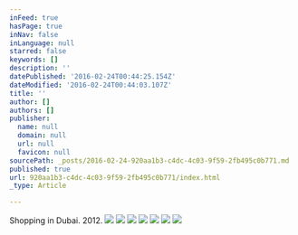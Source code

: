 ```yaml
---
inFeed: true
hasPage: true
inNav: false
inLanguage: null
starred: false
keywords: []
description: ''
datePublished: '2016-02-24T00:44:25.154Z'
dateModified: '2016-02-24T00:44:03.107Z'
title: ''
author: []
authors: []
publisher:
  name: null
  domain: null
  url: null
  favicon: null
sourcePath: _posts/2016-02-24-920aa1b3-c4dc-4c03-9f59-2fb495c0b771.md
published: true
url: 920aa1b3-c4dc-4c03-9f59-2fb495c0b771/index.html
_type: Article

---
```

Shopping in Dubai. 2012\.
![](https://the-grid-user-content.s3-us-west-2.amazonaws.com/5efb8ec3-0373-4a97-b061-1812e6f7fdd2.jpg)
![](https://the-grid-user-content.s3-us-west-2.amazonaws.com/e8190c5a-9463-4d0d-b249-4612efc8ab72.jpg)
![](https://the-grid-user-content.s3-us-west-2.amazonaws.com/edde7321-6b5a-4f7c-9ec1-4c712c1c2b00.jpg)
![](https://the-grid-user-content.s3-us-west-2.amazonaws.com/785e7abe-a8d8-4163-94e4-b5ce20d21e33.jpg)
![](https://the-grid-user-content.s3-us-west-2.amazonaws.com/3c301522-f70f-4db7-8eb4-91a5fcb37416.jpg)
![](https://the-grid-user-content.s3-us-west-2.amazonaws.com/c36bd819-6b5f-4ef5-b546-e6c71edb5c98.jpg)
![](https://the-grid-user-content.s3-us-west-2.amazonaws.com/e11c47b4-42bd-4804-8509-2ddc077ae18f.jpg)